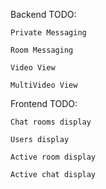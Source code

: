 Backend TODO:

    Private Messaging

    Room Messaging

    Video View

    MultiVideo View

Frontend TODO:

    Chat rooms display

    Users display

    Active room display

    Active chat display
